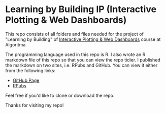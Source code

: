 # Learning by Building IP (Interactive Plotting & Web Dashboards)

This repo consists of all folders and files needed for the project of "Learning by Building" of [Interactive Plotting & Web Dashboards](https://algorit.ma/course/web-dashboards/) course at Algoritma.

The programming language used in this repo is R. I also wrote an R markdown file of this repo so that you can view the repo tidier. I published the markdown on two sites, i.e. RPubs and GitHub. You can view it either from the following links:

* [GitHub Page](https://utomoreza.github.io/IP_LBB/)
* [RPubs](https://rpubs.com/utomoreza/IP_LBB)

Feel free if you'd like to clone or download the repo.

Thanks for visiting my repo!
